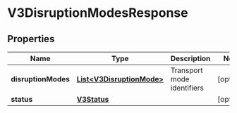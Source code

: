 # V3DisruptionModesResponse

## Properties
Name | Type | Description | Notes
------------ | ------------- | ------------- | -------------
**disruptionModes** | [**List&lt;V3DisruptionMode&gt;**](V3DisruptionMode.md) | Transport mode identifiers |  [optional]
**status** | [**V3Status**](V3Status.md) |  |  [optional]
